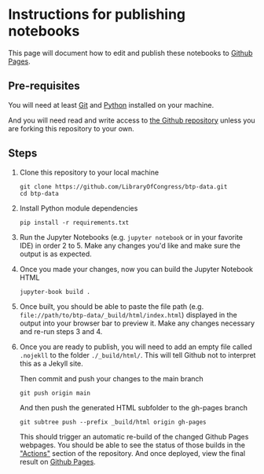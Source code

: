 # Instructions for publishing notebooks

This page will document how to edit and publish these notebooks to [Github Pages](https://LibraryOfCongress.github.io/btp-data/).

## Pre-requisites

You will need at least [Git](https://git-scm.com/) and [Python](https://www.python.org/) installed on your machine.

And you will need read and write access to [the Github repository](https://github.com/LibraryOfCongress/btp-data) unless you are forking this repository to your own.

## Steps

1. Clone this repository to your local machine

    ```
    git clone https://github.com/LibraryOfCongress/btp-data.git
    cd btp-data
    ```

2. Install Python module dependencies

    ```
    pip install -r requirements.txt
    ```

3. Run the Jupyter Notebooks (e.g. `jupyter notebook` or in your favorite IDE) in order 2 to 5. Make any changes you'd like and make sure the output is as expected.

4. Once you made your changes, now you can build the Jupyter Notebook HTML

    ```
    jupyter-book build .
    ```

5. Once built, you should be able to paste the file path (e.g. `file://path/to/btp-data/_build/html/index.html`) displayed in the output into your browser bar to preview it.  Make any changes necessary and re-run steps 3 and 4.

6. Once you are ready to publish, you will need to add an empty file called `.nojekll` to the folder `./_build/html/`. This will tell Github not to interpret this as a Jekyll site.

    Then commit and push your changes to the main branch

    ```
    git push origin main
    ```

    And then push the generated HTML subfolder to the gh-pages branch

    ```
    git subtree push --prefix _build/html origin gh-pages
    ```

    This should trigger an automatic re-build of the changed Github Pages webpages.  You should be able to see the status of those builds in the ["Actions"](https://github.com/LibraryOfCongress/btp-data/actions) section of the repository. And once deployed, view the final result on [Github Pages](https://LibraryOfCongress.github.io/btp-data/).